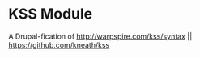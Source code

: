 KSS Module
==========
A Drupal-fication of http://warpspire.com/kss/syntax || https://github.com/kneath/kss
